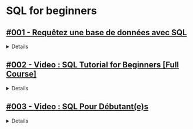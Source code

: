 # **SQL for beginners**

## [#001 - Requêtez une base de données avec SQL](https://openclassrooms.com/fr/courses/7818671-requetez-une-base-de-donnees-avec-sql)

<details>
  <summary>Details</summary>
  Details
</details>

## [#002 - **Video** : SQL Tutorial for Beginners [Full Course]](https://www.youtube.com/watch?v=7S_tz1z_5bA)

<details>
  <summary>Details</summary>
  Details
</details>

## [#003 - **Video** : SQL Pour Débutant(e)s](https://www.youtube.com/playlist?list=PLyh35eYRez8cAEBfi1LWN70Cs77bBvCOp)

<details>
  <summary>Details</summary>
  Details
</details>

